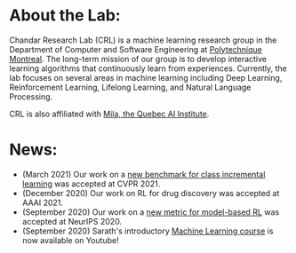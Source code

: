 <!-- <img src="/assets/images/website_collage.jpg" width="60%" height="60%" style="display: block; margin-left: auto; margin-right: auto;" > -->

# About the Lab:


Chandar Research Lab (CRL) is a machine learning research group in the Department of Computer and Software Engineering at [Polytechnique Montreal](https://www.polymtl.ca/). The long-term mission of our group is to develop interactive learning algorithms that continuously learn from experiences. Currently, the lab focuses on several areas in machine learning including Deep Learning, Reinforcement Learning, Lifelong Learning, and Natural Language Processing. 

CRL is also affiliated with [Mila, the Quebec AI Institute](https://mila.quebec/). 
<br>
# News:

* (March 2021) Our work on a [new benchmark for class incremental learning](https://arxiv.org/abs/2012.12477) was accepted at CVPR 2021.
* (December 2020) Our work on RL for drug discovery was accepted at AAAI 2021.
* (September 2020) Our work on a [new metric for model-based RL](https://arxiv.org/abs/2007.03158) was accepted at NeurIPS 2020.
* (September 2020) Sarath's introductory [Machine Learning course](https://www.youtube.com/watch?v=snYZF8Dzuwo&list=PLImtCgowF_ET0mi-AmmqQ0SIJUpWYaIOr) is now available on Youtube!
